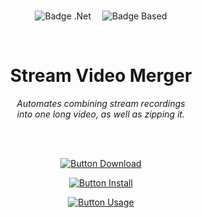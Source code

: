
<br>

<div align = center>

![Badge .Net]   
![Badge Based]

<br>

# Stream Video Merger

*Automates combining stream recordings* <br>
*into one long video, as well as zipping it.*

<br>
<br>

[![Button Download]][Download]

[![Button Install]][Install]

[![Button Usage]][Usage]

</div>

<br>


<!----------------------------------------------------------------------------->

[Download]: https://github.com/NotBoogie/Stream-Video-Merger/releases

[Install]: Documentation/Installation.md
[Usage]: Documentation/Usage.md


<!---------------------------------[ Badges ]---------------------------------->

[Badge Based]: https://img.shields.io/badge/Based_On-FUSER-415986?style=for-the-badge&logoColor=white&labelColor=5879b5&logo=Puppet
[Badge .Net]: https://img.shields.io/badge/-5.0-418643?style=for-the-badge&logoColor=white&labelColor=53AC56&logo=.NET


<!---------------------------------[ Buttons ]--------------------------------->

[Button Download]: https://img.shields.io/badge/Download-b51d5a?style=for-the-badge&logoColor=white&logo=DocuSign
[Button Install]: https://img.shields.io/badge/Installation-5879b5?style=for-the-badge&logoColor=white&logo=GitBook
[Button Usage]: https://img.shields.io/badge/Usage-53ac56?style=for-the-badge&logoColor=white&logo=BookStack
